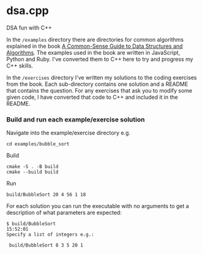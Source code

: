 # dsa.cpp

DSA fun with C++

In the `/examples` directory there are directories for common algorithms explained in the book
[A Common-Sense Guide to Data Structures and Algorithms](https://pragprog.com/titles/jwdsal2/a-common-sense-guide-to-data-structures-and-algorithms-second-edition/).
The examples used in the book are written in JavaScript, Python and Ruby. I've converted them to C++
here to try and progress my C++ skills.

In the `/exercises` directory I've written my solutions to the coding exercises from the book.
Each sub-directory contains one solution and a README that contains the question. For any exercises that
ask you to modify some given code, I have converted that code to C++ and included it in the README.

### Build and run each example/exercise solution

Navigate into the example/exercise directory e.g.
```shell
cd examples/bubble_sort
```

Build
```shell
cmake -S . -B build
cmake --build build
```

Run
```shell
build/BubbleSort 20 4 56 1 18
```

For each solution you can run the executable with no arguments to get a description of what parameters are expected:

```shell
$ build/BubbleSort                                                                                                                                                                                             15:52:01
Specify a list of integers e.g.:

 build/BubbleSort 8 3 5 20 1

```


